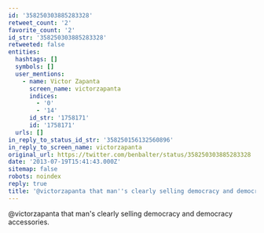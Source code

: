 ```yaml
---
id: '358250303885283328'
retweet_count: '2'
favorite_count: '2'
id_str: '358250303885283328'
retweeted: false
entities:
  hashtags: []
  symbols: []
  user_mentions:
    - name: Victor Zapanta
      screen_name: victorzapanta
      indices:
        - '0'
        - '14'
      id_str: '1758171'
      id: '1758171'
  urls: []
in_reply_to_status_id_str: '358250156132560896'
in_reply_to_screen_name: victorzapanta
original_url: https://twitter.com/benbalter/status/358250303885283328
date: '2013-07-19T15:41:43.000Z'
sitemap: false
robots: noindex
reply: true
title: '@victorzapanta that man''s clearly selling democracy and democracy accessories.'
---
```


@victorzapanta that man's clearly selling democracy and democracy accessories.